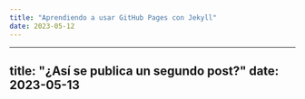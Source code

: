 ```yaml
---
title: "Aprendiendo a usar GitHub Pages con Jekyll"
date: 2023-05-12
---
```

---
title: "¿Así se publica un segundo post?"
date: 2023-05-13
---